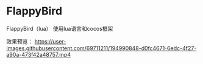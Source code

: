 # FlappyBird
FlappyBird（lua）
使用lua语言和cocos框架

效果预览：
https://user-images.githubusercontent.com/69711211/194990848-d0fc4671-6edc-4f27-a90a-473f42a48757.mp4

